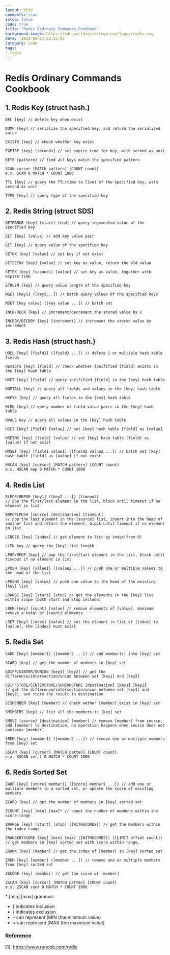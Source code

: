 ```yaml
---
layout: blog
comments: true
istop: false
code: true
title: "Redis Ordinary Commands Cookbook"
background-image: https://cdn.worldvectorlogo.com/logos/redis.svg
date:  2021-05-17 23:55:00
category: code
tags:
- redis
---
```


# Redis Ordinary Commands Cookbook

## 1. Redis Key (struct hash.)

```
DEL [key] // delete key when exist
```

```
DUMP [key] // serialize the specified key, and return the serialized value
```

```
EXISTS [key] // check whether key exist
```

```
EXPIRE [key] [seconds] // set expire time for key, with second as unit
```

```
KEYS [pattern] // find all keys match the specified pattern
```

```
SCAN cursor [MATCH pattern] [COUNT count]
e.x. SCAN 0 MATCH * COUNT 1000
```

```
TTL [key] // query the TTL(time to live) of the specified key, with second as unit
```

```
TYPE [key] // query type of the specified key
```



## 2. Redis String (struct SDS)

```
GETRANGE [key] [start] [end] // query segemented value of the specified key
```

```
SET [key] [value] // add key value pair
```

```
GET [key] // query value of the specified key
```

```
SETNX [key] [value] // set key if not exist
```

```
GETSETNX [key] [value] // set key as value, return the old value
```

```
SETEX [key] [seconds] [value] // set key as value, together with expire time
```

```
STRLEN [key] // query value length of the specified key
```

```
MGET [key1] ([key2...]) // batch query values of the specified keys
```

```
MSET [key value] ([key value ...]) // batch set
```

```
INCR/DECR [key] // increment/decrement the stored value by 1 
```

```
INCRBY/DECRBY [key] [increment] // increment the stored value by increment
```



## 3. Redis Hash (struct hash.)

```
HDEL [key] [field1] ([field2 ...]) // delete 1 or multiple hash table fields
```

```
HEXISTS [key] [field] // check whether speifified [field] exists in the [key] hash table
```

```
HGET [key] [field] // query speifified [field] in the [key] hash table
```

```
HGETALL [key] // query all fields and values in the [key] hash table
```

```
HKEYS [key] // query all fields in the [key] hash table
```

```
HLEN [key] // query number of field-value pairs in the [key] hash table
```

```
HVALS key // query all values in the [key] hash table
```

```
HSET [key] [field] [value] // set [key] hash table [field] as [value]
```

```
HSETNX [key] [field] [value] // set [key] hash table [field] as [value] if not exist
```

```
HMSET [key] [field1 value1] ([field2 value2 ...]) // batch set [key] hash table [field] as [value] if not exist
```

```
HSCAN [key] [cursor] [MATCH pattern] [COUNT count]
e.x. HSCAN map 0 MATCH * COUNT 1000
```



## 4. Redis List

```
BLPOP/BRPOP [key1] ([key2 ...]) [timeout] 
// pop the first/last element in the list, block until timeout if no element in list
```

```
BRPOPLPUSH [source] [destination] [timeout]
// pop the last element in the [source] list, insert into the head of another list and return the element, block until timeout if no element in list
```

```
LINDEX [key] [index] // get element in list by index(from 0)
```

```
LLEN key // query the [key] list length
```

```
LPOP/RPOP [key] // pop the first/last element in the list, block until timeout if no element in list
```

```
LPUSH [key] [value1] ([value2 ...]) // push one or multiple values to the head of the list
```

````
LPUSHX [key] [value] // push one value to the head of the existing [key] list
````

```
LRANGE [key] [start] [stop] // get the elements in the [key] list within scope (both start and stop include)
```

```
LREM [key] [count] [value] // remove elements of [value], maximum remove a total of [count] elements
```

```
LSET [key] [index] [value] // set the element in list of [index] to [value], the [index] must exist
```



## 5. Redis Set

```
SADD [key] [member1] ([member2 ...]) // add member(s) into [key] set
```

```
SCARD [key] // get the number of members in [key] set
```

```
SDIFF/SINTER/SUNION [key1] [key2] // get the difference/intersection/union between set [key1] and [key2]
```

```
SDIFFSTORE/SINTERSTORE/SUNIONSTORE [destination] [key1] [key2] 
// get the difference/intersection/union between set [key1] and [key2], and store the result in destination
```

```
SISMEMBER [key] [member] // check wether [member] exist in [key] set
```

```
SMEMBERS [key] // list all the members in [key] set
```

```
SMOVE [source] [destination] [member] // remove [member] from source, add [member] to destination, no operation happens when source does not contains [member]
```

```
SREM [key] [member1] ([member2 ...]) // remove one or multiple members from [key] set
```

```
SSCAN [key] [cursor] [MATCH patten] [COUNT count]
e.x. SSCAN set_1 0 MATCH * COUNT 1000
```



## 6. Redis Sorted Set

```
ZADD [key] [score1 member1] ([score2 member2 ...]) // add one or multiple members to a sorted set, or update the score of existing members
```

```
ZCARD [key] // get the number of members in [key] sorted set 
```

```
ZCOUNT [key] [min] [max]* // count the number of members within the score range
```

```
ZRANGE [key] [start] [stop] ([WITHSCORES]) // get the members within the index range
```

```
ZRANGEBYSCORE [key] [min] [max] ([WITHSCORES]) ([LIMIT offset count])
// get members in [key] sorted set with score within range, 
```

```
ZRANK [key] [member] // get the index of [member] in [key] sorted set
```

```
ZREM [key] [member] ([member ...]) // remove one or multiple members from [key] sorted set
```

```
ZSCORE [key] [member] // get the score of [member]
```

```
ZSCAN [key] [cursor] [MATCH patten] [COUNT count] 
e.x. ZSCAN sset 0 MATCH * COUNT 1000
```



\* [min] [max] grammar: 

- [ indicates inclusion
- ( indicates exclusion
- \- can represent [MIN (the minimum value) 
- \+ can represent [MAX (the maximum value) 

### Reference

[1]. https://www.runoob.com/redis